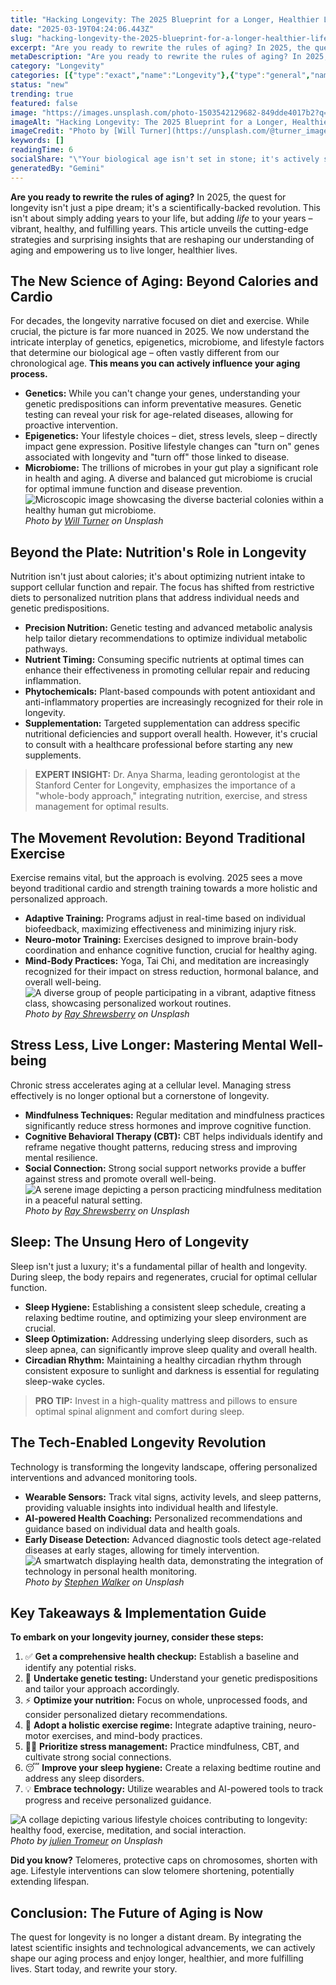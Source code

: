 ```yaml
---
title: "Hacking Longevity: The 2025 Blueprint for a Longer, Healthier Life"
date: "2025-03-19T04:24:06.443Z"
slug: "hacking-longevity-the-2025-blueprint-for-a-longer-healthier-life"
excerpt: "Are you ready to rewrite the rules of aging? In 2025, the quest for longevity isn't just a pipe dream; it's a scientifically-backed revolution.  This isn't about simply adding years to your life, but adding life to your years – vibrant, healthy, and fulfilling years. This article unveils the cutting-edge strategies and surprising insights that are reshaping our understanding of aging and empowering us to live longer, healthier lives."
metaDescription: "Are you ready to rewrite the rules of aging? In 2025, the quest for longevity isn't just a pipe dream; it's a scientifically-backed revolution.  This isn't..."
category: "Longevity"
categories: [{"type":"exact","name":"Longevity"},{"type":"general","name":"Biotechnology"},{"type":"medium","name":"Genetic Engineering"},{"type":"specific","name":"Gene Therapy"},{"type":"niche","name":"Senolytics"}]
status: "new"
trending: true
featured: false
image: "https://images.unsplash.com/photo-1503542129682-849dde4017b2?q=85&w=1200&fit=max&fm=webp&auto=compress"
imageAlt: "Hacking Longevity: The 2025 Blueprint for a Longer, Healthier Life"
imageCredit: "Photo by [Will Turner](https://unsplash.com/@turner_imagery) on Unsplash"
keywords: []
readingTime: 6
socialShare: "\"Your biological age isn't set in stone; it's actively shaped by your lifestyle choices.  In 2025, we're rewriting the rules of aging, one healthy habit at a time.\""
generatedBy: "Gemini"
---
```




**Are you ready to rewrite the rules of aging?** In 2025, the quest for longevity isn't just a pipe dream; it's a scientifically-backed revolution.  This isn't about simply adding years to your life, but adding *life* to your years – vibrant, healthy, and fulfilling years. This article unveils the cutting-edge strategies and surprising insights that are reshaping our understanding of aging and empowering us to live longer, healthier lives.

## The New Science of Aging: Beyond Calories and Cardio

For decades, the longevity narrative focused on diet and exercise. While crucial, the picture is far more nuanced in 2025.  We now understand the intricate interplay of genetics, epigenetics, microbiome, and lifestyle factors that determine our biological age – often vastly different from our chronological age.  **This means you can actively influence your aging process.**

*   **Genetics:** While you can't change your genes, understanding your genetic predispositions can inform preventative measures.  Genetic testing can reveal your risk for age-related diseases, allowing for proactive intervention.
*   **Epigenetics:** Your lifestyle choices – diet, stress levels, sleep – directly impact gene expression.  Positive lifestyle changes can "turn on" genes associated with longevity and "turn off" those linked to disease.
*   **Microbiome:** The trillions of microbes in your gut play a significant role in health and aging.  A diverse and balanced gut microbiome is crucial for optimal immune function and disease prevention.
![Microscopic image showcasing the diverse bacterial colonies within a healthy human gut microbiome.](https://images.unsplash.com/photo-1503542129682-849dde4017b2?q=85&w=1200&fit=max&fm=webp&auto=compress)
*Photo by [Will Turner](https://unsplash.com/@turner_imagery) on Unsplash*

## Beyond the Plate: Nutrition's Role in Longevity

Nutrition isn't just about calories; it's about optimizing nutrient intake to support cellular function and repair.  The focus has shifted from restrictive diets to personalized nutrition plans that address individual needs and genetic predispositions.

*   **Precision Nutrition:**  Genetic testing and advanced metabolic analysis help tailor dietary recommendations to optimize individual metabolic pathways.
*   **Nutrient Timing:** Consuming specific nutrients at optimal times can enhance their effectiveness in promoting cellular repair and reducing inflammation.
*   **Phytochemicals:** Plant-based compounds with potent antioxidant and anti-inflammatory properties are increasingly recognized for their role in longevity.
*   **Supplementation:** Targeted supplementation can address specific nutritional deficiencies and support overall health.  However, it's crucial to consult with a healthcare professional before starting any new supplements.

> **EXPERT INSIGHT:** Dr. Anya Sharma, leading gerontologist at the Stanford Center for Longevity, emphasizes the importance of a "whole-body approach," integrating nutrition, exercise, and stress management for optimal results.

## The Movement Revolution:  Beyond Traditional Exercise

Exercise remains vital, but the approach is evolving.  2025 sees a move beyond traditional cardio and strength training towards a more holistic and personalized approach.

*   **Adaptive Training:**  Programs adjust in real-time based on individual biofeedback, maximizing effectiveness and minimizing injury risk.
*   **Neuro-motor Training:**  Exercises designed to improve brain-body coordination and enhance cognitive function, crucial for healthy aging.
*   **Mind-Body Practices:**  Yoga, Tai Chi, and meditation are increasingly recognized for their impact on stress reduction, hormonal balance, and overall well-being.
![A diverse group of people participating in a vibrant, adaptive fitness class, showcasing personalized workout routines.](https://images.unsplash.com/photo-1641318200296-6102cfbb3dc7?q=85&w=1200&fit=max&fm=webp&auto=compress)
*Photo by [Ray Shrewsberry](https://unsplash.com/@ray12119) on Unsplash*

## Stress Less, Live Longer: Mastering Mental Well-being

Chronic stress accelerates aging at a cellular level.  Managing stress effectively is no longer optional but a cornerstone of longevity.

*   **Mindfulness Techniques:**  Regular meditation and mindfulness practices significantly reduce stress hormones and improve cognitive function.
*   **Cognitive Behavioral Therapy (CBT):**  CBT helps individuals identify and reframe negative thought patterns, reducing stress and improving mental resilience.
*   **Social Connection:**  Strong social support networks provide a buffer against stress and promote overall well-being.
![A serene image depicting a person practicing mindfulness meditation in a peaceful natural setting.](https://images.unsplash.com/photo-1640960162167-b0206dfec0fe?q=85&w=1200&fit=max&fm=webp&auto=compress)
*Photo by [Ray Shrewsberry](https://unsplash.com/@ray12119) on Unsplash*

## Sleep: The Unsung Hero of Longevity

Sleep isn't just a luxury; it's a fundamental pillar of health and longevity.  During sleep, the body repairs and regenerates, crucial for optimal cellular function.

*   **Sleep Hygiene:**  Establishing a consistent sleep schedule, creating a relaxing bedtime routine, and optimizing your sleep environment are crucial.
*   **Sleep Optimization:**  Addressing underlying sleep disorders, such as sleep apnea, can significantly improve sleep quality and overall health.
*   **Circadian Rhythm:**  Maintaining a healthy circadian rhythm through consistent exposure to sunlight and darkness is essential for regulating sleep-wake cycles.

> **PRO TIP:**  Invest in a high-quality mattress and pillows to ensure optimal spinal alignment and comfort during sleep.

## The Tech-Enabled Longevity Revolution

Technology is transforming the longevity landscape, offering personalized interventions and advanced monitoring tools.

*   **Wearable Sensors:**  Track vital signs, activity levels, and sleep patterns, providing valuable insights into individual health and lifestyle.
*   **AI-powered Health Coaching:**  Personalized recommendations and guidance based on individual data and health goals.
*   **Early Disease Detection:**  Advanced diagnostic tools detect age-related diseases at early stages, allowing for timely intervention.
![A smartwatch displaying health data, demonstrating the integration of technology in personal health monitoring.](https://images.unsplash.com/photo-1648228325625-c5c7570fb4fc?q=85&w=1200&fit=max&fm=webp&auto=compress)
*Photo by [Stephen Walker](https://unsplash.com/@stphnwlkr) on Unsplash*

## Key Takeaways & Implementation Guide

**To embark on your longevity journey, consider these steps:**

1.  ✅ **Get a comprehensive health checkup:**  Establish a baseline and identify any potential risks.
2.  🔑 **Undertake genetic testing:**  Understand your genetic predispositions and tailor your approach accordingly.
3.  ⚡ **Optimize your nutrition:**  Focus on whole, unprocessed foods, and consider personalized dietary recommendations.
4.  💪 **Adopt a holistic exercise regime:**  Integrate adaptive training, neuro-motor exercises, and mind-body practices.
5.  🧘‍♀️ **Prioritize stress management:**  Practice mindfulness, CBT, and cultivate strong social connections.
6.  😴 **Improve your sleep hygiene:**  Create a relaxing bedtime routine and address any sleep disorders.
7.  💡 **Embrace technology:**  Utilize wearables and AI-powered tools to track progress and receive personalized guidance.

![A collage depicting various lifestyle choices contributing to longevity: healthy food, exercise, meditation, and social interaction.](https://images.unsplash.com/photo-1650897492393-6fc8363937df?q=85&w=1200&fit=max&fm=webp&auto=compress)
*Photo by [julien Tromeur](https://unsplash.com/@julientromeur) on Unsplash*

**Did you know?** Telomeres, protective caps on chromosomes, shorten with age.  Lifestyle interventions can slow telomere shortening, potentially extending lifespan.

## Conclusion:  The Future of Aging is Now

The quest for longevity is no longer a distant dream.  By integrating the latest scientific insights and technological advancements, we can actively shape our aging process and enjoy longer, healthier, and more fulfilling lives.  Start today, and rewrite your story.



<div class="reading-progress-container">
  <div id="reading-progress" class="reading-progress"></div>
</div>
